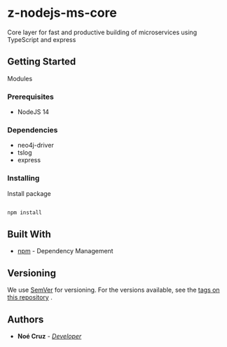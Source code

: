 # z-nodejs-ms-core

Core layer for fast and productive building of microservices using TypeScript and express

## Getting Started

Modules

### Prerequisites

- NodeJS 14

### Dependencies

- neo4j-driver
- tslog
- express

### Installing

Install package

```bash

npm install

```

## Built With

- [npm](https://www.npmjs.com/) - Dependency Management

## Versioning

We use [SemVer](http://semver.org/) for versioning. For the versions available, see
the [tags on this repository](https://github.com/NoeCruzMW/z-nodejs-ms-core/CHANGELOG.md)
.

## Authors

- **Noé Cruz** - _[Developer](https://www.linkedin.com/in/zurckz/)_
